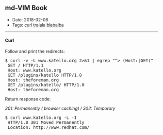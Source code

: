 ## md-VIM Book

* Date: 2018-02-06
* Tags:
[curl]()
[tralala]()
[blabalba]()


---
#### Curl

Follow and print the redirects:

<pre>
$ curl -v -L www.katello.org 2>&1 | egrep "^> (Host:|GET)"
 GET / HTTP/1.1
 Host: www.katello.org
 GET /plugins/katello HTTP/1.0
 Host: theforeman.org
 GET /plugins/katello/ HTTP/1.0
 Host: theforeman.org 
</pre>

Return response code:

*301: Permanently ( browser caching) / 302: Temporary*

<pre>
$ curl www.katello.org -L -I
 HTTP/1.0 301 Moved Permanently
 Location: http://www.redhat.com/
</pre>
